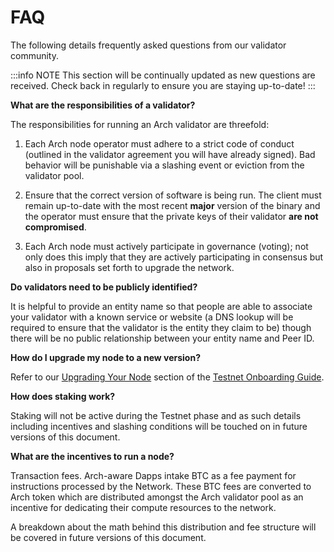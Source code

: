 # FAQ

The following details frequently asked questions from our validator community.

:::info NOTE
This section will be continually updated as new questions are received. Check back in regularly to ensure you are staying up-to-date!
:::

**What are the responsibilities of a validator?**

The responsibilities for running an Arch validator are threefold:

1. Each Arch node operator must adhere to a strict code of conduct (outlined in the validator agreement you will have already signed). Bad behavior will be punishable via a slashing event or eviction from the validator pool.

2. Ensure that the correct version of software is being run. The client must remain up-to-date with the most recent **major** version of the binary and the operator must ensure that the private keys of their validator **are not compromised**.

3. Each Arch node must actively participate in governance (voting); not only does this imply that they are actively participating in consensus but also in proposals set forth to upgrade the network.

**Do validators need to be publicly identified?**

It is helpful to provide an entity name so that people are able to associate your validator with a known service or website (a DNS lookup will be required to ensure that the validator is the entity they claim to be) though there will be no public relationship between your entity name and Peer ID.

**How do I upgrade my node to a new version?**

Refer to our [Upgrading Your Node] section of the [Testnet Onboarding Guide].

**How does staking work?**

Staking will not be active during the Testnet phase and as such details including incentives and slashing conditions will be touched on in future versions of this document.

**What are the incentives to run a node?**

Transaction fees. Arch-aware Dapps intake BTC as a fee payment for instructions processed by the Network. These BTC fees are converted to Arch token which are distributed amongst the Arch validator pool as an incentive for dedicating their compute resources to the network. 

A breakdown about the math behind this distribution and fee structure will be covered in future versions of this document.

<!-- Internal -->
[Upgrading Your Node]: ./testnet/onboarding-guide.md#upgrading-your-node
[Testnet Onboarding Guide]: ./testnet/onboarding-guide.md
